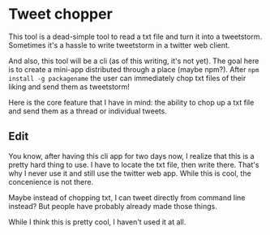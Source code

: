 # Tweet chopper

This tool is a dead-simple tool to read a txt file and turn it into a tweetstorm. Sometimes it's a hassle to write tweetstorm in a twitter web client.

And also, this tool will be a cli (as of this writing, it's not yet). The goal here is to create a mini-app distributed through a place (maybe npm?). After `npm install -g packagename` the user can immediately chop txt files of their liking and send them as tweetstorm!

Here is the core feature that I have in mind: the ability to chop up a txt file and send them as a thread or individual tweets.

## Edit
You know, after having this cli app for two days now, I realize that this is a pretty hard thing to use. I have to locate the txt file, then write there. That's why I never use it and still use the twitter web app. While this is cool, the concenience is not there.

Maybe instead of chopping txt, I can tweet directly from command line instead? But people have probably already made those things.

While I think this is pretty cool, I haven't used it at all.